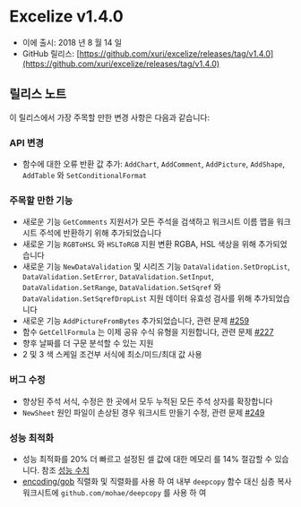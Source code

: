 # Excelize v1.4.0

* 이에 출시: 2018 년 8 월 14 일
* GitHub 릴리스: [https://github.com/xuri/excelize/releases/tag/v1.4.0](https://github.com/xuri/excelize/releases/tag/v1.4.0)

## 릴리스 노트

이 릴리스에서 가장 주목할 만한 변경 사항은 다음과 같습니다:

### API 변경

* 함수에 대한 오류 반환 값 추가: `AddChart`, `AddComment`, `AddPicture`, `AddShape`, `AddTable` 와 `SetConditionalFormat`

### 주목할 만한 기능

* 새로운 기능 `GetComments` 지원서가 모든 주석을 검색하고 워크시트 이름 맵을 워크시트 주석에 반환하기 위해 추가되었습니다
* 새로운 기능 `RGBToHSL` 와 `HSLToRGB` 지원 변환 RGBA, HSL 색상을 위해 추가되었습니다
* 새로운 기능 `NewDataValidation` 및 시리즈 기능 `DataValidation.SetDropList`, `DataValidation.SetError`, `DataValidation.SetInput`, `DataValidation.SetRange`, `DataValidation.SetSqref` 와 `DataValidation.SetSqrefDropList` 지원 데이터 유효성 검사를 위해 추가되었습니다
* 새로운 기능 `AddPictureFromBytes` 추가되었습니다, 관련 문제 [#259](https://github.com/xuri/excelize/issues/259)
* 함수 `GetCellFormula` 는 이제 공유 수식 유형을 지원합니다, 관련 문제 [#227](https://github.com/xuri/excelize/issues/227)
* 향후 날짜를 더 구문 분석할 수 있는 지원
* 2 및 3 색 스케일 조건부 서식에 최소/미드/최대 값 사용

### 버그 수정

* 향상된 주석 서식, 수정은 한 곳에서 모두 누적된 모든 주석 상자를 확장합니다
* `NewSheet` 원인 파일이 손상된 경우 워크시트 만들기 수정, 관련 문제 [#249](https://github.com/xuri/excelize/issues/249)

### 성능 최적화

* 성능 최적화를 20% 더 빠르고 설정된 셀 값에 대한 메모리 를 14% 절감할 수 있습니다. 참조 [성능 수치](https://github.com/xuri/excelize/wiki#performance-figures)
* [encoding/gob](https://go.dev/blog/gob) 직렬화 및 직렬화를 사용 하 여 내부 `deepcopy` 함수 대신 심층 복사 워크시트에 `github.com/mohae/deepcopy` 를 사용 하 여
